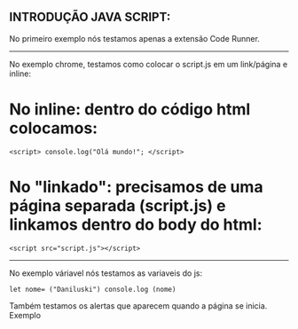 ## INTRODUÇÃO JAVA SCRIPT:
 
 No primeiro exemplo nós testamos apenas a extensão Code Runner.
<hr>
No exemplo chrome, testamos como colocar o script.js em um link/página e inline:


# No inline: dentro do código html colocamos:

```<script> console.log("Olá mundo!"; </script>```


# No "linkado": precisamos de uma página separada (script.js) e linkamos dentro do body do html:

```<script src="script.js"></script>```
<hr>

No exemplo váriavel nós testamos as variaveis do js:

```let nome= ("Daniluski") console.log (nome)```

Também testamos os alertas que aparecem quando a página se inicia. Exemplo
